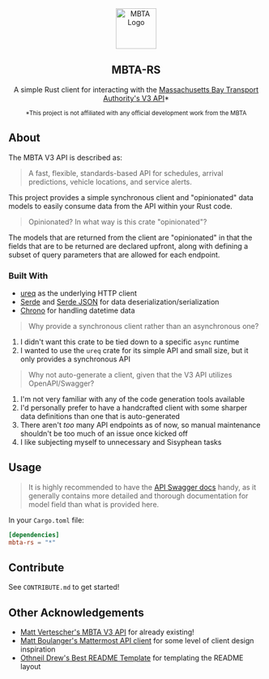 <!-- PROJECT LOGO -->
<div align="center">
<img src="https://raw.githubusercontent.com/bobertoyin/bobertoyin/main/mbta-rs-logo.png" alt="MBTA Logo" width="80" height="80">
<h2>MBTA-RS</h2>
<p>A simple Rust client for interacting with the <a href="https://www.mbta.com/developers/v3-api">Massachusetts Bay Transport Authority's V3 API</a>*</p>
<small>*This project is not affiliated with any official development work from the MBTA</small>
</div>

<!-- ABOUT THE PROJECT -->
## About

The MBTA V3 API is described as: 

> A fast, flexible, standards-based API for schedules, arrival predictions, vehicle locations, and service alerts.

This project provides a simple synchronous client and "opinionated" data models to easily consume data from the API within your Rust code.

> Opinionated? In what way is this crate "opinionated"?

The models that are returned from the client are "opinionated" in that the fields that are to be returned are declared upfront, along with defining a subset of query parameters that are allowed for each endpoint. 

### Built With

- [ureq](https://crates.io/crates/ureq) as the underlying HTTP client
- [Serde](https://crates.io/crates/serde) and [Serde JSON](https://crates.io/crates/serde_json) for data deserialization/serialization
- [Chrono](https://crates.io/crates/chrono) for handling datetime data

> Why provide a synchronous client rather than an asynchronous one?

1. I didn't want this crate to be tied down to a specific `async` runtime
2. I wanted to use the `ureq` crate for its simple API and small size, but it only provides a synchronous API

> Why not auto-generate a client, given that the V3 API utilizes OpenAPI/Swagger?

1. I'm not very familiar with any of the code generation tools available
2. I'd personally prefer to have a handcrafted client with some sharper data definitions than one that is auto-generated
3. There aren't *too* many API endpoints as of now, so manual maintenance shouldn't be too much of an issue once kicked off
4. I like subjecting myself to unnecessary and Sisyphean tasks

<!-- USAGE -->
## Usage

> It is highly recommended to have the [API Swagger docs](https://api-v3.mbta.com/docs/swagger/index.html) handy, as it generally contains more detailed and thorough documentation for model field than what is provided here.

In your `Cargo.toml` file:
```toml
[dependencies]
mbta-rs = "*"
```

<!-- CONTRIBUTE -->
## Contribute

See `CONTRIBUTE.md` to get started!

<!-- OTHER ACKNOWLEDGEMENTS -->
## Other Acknowledgements

- [Matt Vertescher's MBTA V3 API](https://github.com/mvertescher/mbta-v3-swagger-api-client-rs) for already existing! 
- [Matt Boulanger's Mattermost API client](https://crates.io/crates/mattermost_api) for some level of client design inspiration
- [Othneil Drew's Best README Template](https://github.com/othneildrew/Best-README-Template) for templating the README layout
